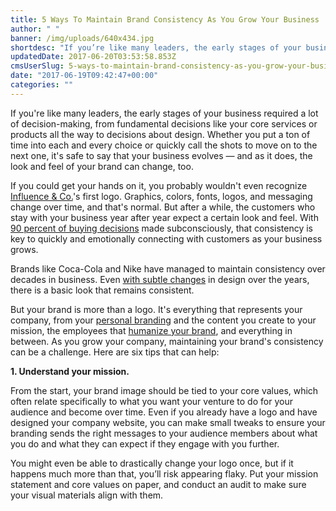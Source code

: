 ```yaml
---
title: 5 Ways To Maintain Brand Consistency As You Grow Your Business
author: " "
banner: /img/uploads/640x434.jpg
shortdesc: "If you’re like many leaders, the early stages of your business required a lot of decision-making, from fundamental decisions like your core services or products all the way to decisions about design. Whether you put a ton of time into each and every ..."
updatedDate: 2017-06-20T03:53:58.853Z
cmsUserSlug: 5-ways-to-maintain-brand-consistency-as-you-grow-your-business
date: "2017-06-19T09:42:47+00:00"
categories: ""
---
```


If you're like many leaders, the early stages of your business required a lot of decision-making, from fundamental decisions like your core services or products all the way to decisions about design. Whether you put a ton of time into each and every choice or quickly call the shots to move on to the next one, it's safe to say that your business evolves — and as it does, the look and feel of your brand can change, too.

If you could get your hands on it, you probably wouldn't even recognize [Influence & Co.](http://influenceandco.com/)'s first logo. Graphics, colors, fonts, logos, and messaging change over time, and that's normal. But after a while, the customers who stay with your business year after year expect a certain look and feel. With [90 percent of buying decisions](http://mag.ispo.com/2015/01/90-percent-of-all-purchasing-decisions-are-made-subconsciously/?lang=en) made subconsciously, that consistency is key to quickly and emotionally connecting with customers as your business grows.

Brands like Coca-Cola and Nike have managed to maintain consistency over decades in business. Even [with subtle changes](http://www.hongkiat.com/blog/logo-evolution/) in design over the years, there is a basic look that remains consistent.

But your brand is more than a logo. It's everything that represents your company, from your [personal branding](https://www.forbes.com/sites/williamarruda/2016/01/24/6-brand-building-and-thought-leadership-companies-to-watch/#1003ccbd35d7) and the content you create to your mission, the employees that [humanize your brand](https://blog.influenceandco.com/why-humanizing-your-brand-means-nothing-without-your-employees), and everything in between. As you grow your company, maintaining your brand's consistency can be a challenge. Here are six tips that can help:

**1. Understand your mission.**

From the start, your brand image should be tied to your core values, which often relate specifically to what you want your venture to do for your audience and become over time. Even if you already have a logo and have designed your company website, you can make small tweaks to ensure your branding sends the right messages to your audience members about what you do and what they can expect if they engage with you further.

You might even be able to drastically change your logo once, but if it happens much more than that, you’ll risk appearing flaky. Put your mission statement and core values on paper, and conduct an audit to make sure your visual materials align with them.


